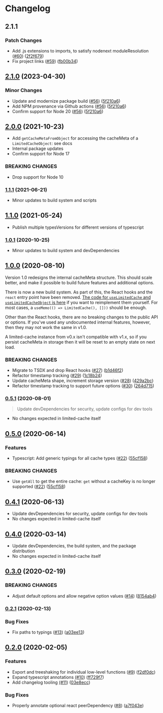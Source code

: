 # Changelog

## 2.1.1

### Patch Changes

- Add .js extensions to imports, to satisfy nodenext moduleResolution ([#60](https://github.com/spautz/limited-cache/issues/60)) ([2f2f679](https://github.com/spautz/limited-cache/commit/2f2f67995be0ef737e2ef191dd5180b735054fe0))
- Fix project links ([#59](https://github.com/spautz/limited-cache/issues/59)) ([fb00b34](https://github.com/spautz/limited-cache/commit/fb00b3450f1cdafb39c497bc407acd62da177871))

## [2.1.0](https://github.com/spautz/limited-cache/compare/v2.0.0...v2.1.0) (2023-04-30)

### Minor Changes

- Update and modernize package build ([#56](https://github.com/spautz/limited-cache/issues/56)) ([5f210a6](https://github.com/spautz/limited-cache/commit/5f210a6a5f77cdffe73f004ea4574f4e791e5029))
- Add NPM provenance via Github actions ([#56](https://github.com/spautz/limited-cache/issues/56)) ([5f210a6](https://github.com/spautz/limited-cache/commit/5f210a6a5f77cdffe73f004ea4574f4e791e5029))
- Confirm support for Node 20 ([#56](https://github.com/spautz/limited-cache/issues/56)) ([5f210a6](https://github.com/spautz/limited-cache/commit/5f210a6a5f77cdffe73f004ea4574f4e791e5029))

## [2.0.0](https://github.com/spautz/limited-cache/compare/v1.1.1...v2.0.0) (2021-10-23)

- Add `getCacheMetaFromObject` for accessing the cacheMeta of a `LimitedCacheObject`: see docs
- Internal package updates
- Confirm support for Node 17

### BREAKING CHANGES

- Drop support for Node 10

### [1.1.1](https://github.com/spautz/limited-cache/compare/v1.1.0...v1.1.1) (2021-06-21)

- Minor updates to build system and scripts

## [1.1.0](https://github.com/spautz/limited-cache/compare/v1.0.1...v1.1.0) (2021-05-24)

- Publish multiple typesVersions for different versions of typescript

### [1.0.1](https://github.com/spautz/limited-cache/compare/v1.0.0...v1.0.1) (2020-10-25)

- Minor updates to build system and devDependencies

## [1.0.0](https://github.com/spautz/limited-cache/compare/v0.5.1...v1.0.0) (2020-08-10)

Version 1.0 redesigns the internal cacheMeta structure. This should scale better, and make it possible to build future
features and additional options.

There is now a new build system. As part of this, the React hooks and the `react` entry point have been removed.
[The code for `useLimitedCache` and `useLimitedCacheObject` is here](https://github.com/spautz/limited-cache/blob/v0.5.1/src/hooks.ts)
if you want to reimplement them yourself. For most cases, a `useMemo(() => LimitedCache(), []))` should be enough.

Other than the React hooks, there are no breaking changes to the public API or options. If you've used any undocumented
internal features, however, then they may not work the same in v1.0.

A limited-cache instance from v0.x isn't compatible with v1.x, so if you persist cacheMeta in storage then it will be
reset to an empty state on next load.

### BREAKING CHANGES

- Migrate to TSDX and drop React hooks ([#27](https://github.com/spautz/limited-cache/issues/27)) ([b1d46f2](https://github.com/spautz/limited-cache/commit/b1d46f265ee12b8d8d48cbe577d8454cc3999089))
- Refactor timestamp tracking ([#29](https://github.com/spautz/limited-cache/issues/29)) ([1c18b24](https://github.com/spautz/limited-cache/commit/1c18b2478fc2713d604393d58adff3703bfee563))
- Update cacheMeta shape, increment storage version ([#28](https://github.com/spautz/limited-cache/issues/28)) ([429a2bc](https://github.com/spautz/limited-cache/commit/429a2bc9131401530810e62ad9479ed5a16f96ca))
- Refactor timestamp tracking to support future options ([#30](https://github.com/spautz/limited-cache/issues/30)) ([264d715](https://github.com/spautz/limited-cache/commit/264d71539d07bc106f8d81d7f20d9d1583a7f2ae))

### [0.5.1](https://github.com/spautz/limited-cache/compare/v0.5.0...v0.5.1) (2020-08-01)

> Update devDependencies for security, update configs for dev tools

- No changes expected in limited-cache itself

## [0.5.0](https://github.com/spautz/limited-cache/compare/v0.4.1...v0.5.0) (2020-06-14)

### Features

- Typescript: Add generic typings for all cache types ([#22](https://github.com/spautz/limited-cache/issues/22)) ([55cf158](https://github.com/spautz/limited-cache/commit/55cf15894696069b9c57baf1e63873f1b6cdd878))

### BREAKING CHANGES

- Use `getAll` to get the entire cache: `get` without a cacheKey is no longer supported ([#22](https://github.com/spautz/limited-cache/issues/22)) ([55cf158](https://github.com/spautz/limited-cache/commit/55cf15894696069b9c57baf1e63873f1b6cdd878))

## [0.4.1](https://github.com/spautz/limited-cache/compare/v0.4.0...v0.4.1) (2020-06-13)

- Update devDependencies for security, update configs for dev tools
- No changes expected in limited-cache itself

## [0.4.0](https://github.com/spautz/limited-cache/compare/v0.3.0...v0.4.0) (2020-03-14)

- Update devDependencies, the build system, and the package distribution
- No changes expected in limited-cache itself

## [0.3.0](https://github.com/spautz/limited-cache/compare/v0.2.1...v0.3.0) (2020-02-19)

### BREAKING CHANGES

- Adjust default options and allow negative option values ([#14](https://github.com/spautz/limited-cache/issues/14)) ([8154ab4](https://github.com/spautz/limited-cache/commit/8154ab41cd7bd7a59e910dae16456376a6fb14aa))

### [0.2.1](https://github.com/spautz/limited-cache/compare/v0.2.0...v0.2.1) (2020-02-13)

### Bug Fixes

- Fix paths to typings ([#13](https://github.com/spautz/limited-cache/issues/13)) ([a03ee13](https://github.com/spautz/limited-cache/commit/a03ee133301c0208fda5a6ed3b2040cf5b043016))

## [0.2.0](https://github.com/spautz/limited-cache/compare/v0.1.1...v0.2.0) (2020-02-05)

### Features

- Export and treeshaking for individual low-level functions ([#9](https://github.com/spautz/limited-cache/issues/9)) ([f2df0dc](https://github.com/spautz/limited-cache/commit/f2df0dcde7b3cfbc5d089898483bee71fd8a304f))
- Expand typescript annotations [(#10](https://github.com/spautz/limited-cache/issues/10)) ([ff729f7](https://github.com/spautz/limited-cache/commit/ff729f7163e2a5a22943fd72546e76886118b870))
- Add changelog tooling [(#11](https://github.com/spautz/limited-cache/issues/11)) ([03e8ecc](https://github.com/spautz/limited-cache/commit/03e8ecc369d726526eb5c0b7ca8b258b7cc1deb7))

### Bug Fixes

- Properly annotate optional react peerDependency ([#8](https://github.com/spautz/limited-cache/issues/8)) ([a7f043e](https://github.com/spautz/limited-cache/commit/a7f043ef7266b5e136fc14559d195408c125cb14))
